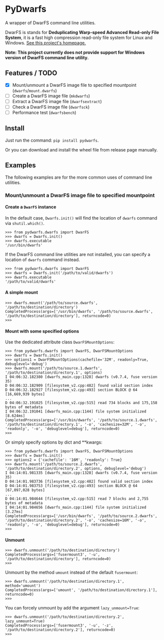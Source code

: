 # PyDwarfs

A wrapper of DwarFS command line utilities.

DwarFS is stands for **Deduplicating Warp-speed Advanced Read-only File System**, it is a fast high compression read-only file system for Linux and Windows. [See this project's homepage.](https://github.com/mhx/dwarfs)

**Note: This project currently does not provide support for Windows version of DwarFS command line utility.**

## Features / TODO

- [x] Mount/unmount a DwarFS image file to specified mountpoint (`dwarfs`/`mount.dwarfs`)
- [ ] Create a DwarFS image file (`mkdwarfs`)
- [ ] Extract a DwarFS image file (`dwarfsextract`)
- [ ] Check a DwarFS image file (`dwarfsck`)
- [ ] Performance test (`dwarfsbench`)

## Install

Just run the command: `pip install pydwarfs`.

Or you can download and install the wheel file from release page manually.

## Examples

The following examples are for the more common uses of command line utilities.

### Mount/unmount a DwarFS image file to specified mountpoint

#### Create a `DwarFS` instance

In the default case, `Dwarfs.init()` will find the location of `dwarfs` command via `shutil.which()`.

```pycon
>>> from pydwarfs.dwarfs import DwarFS
>>> dwarfs = Dwarfs.init()
>>> dwarfs.executable
'/usr/bin/dwarfs'
```

If the DwarFS command line utilities are not installed, you can specify a location of `dwarfs` command instead.

```
>>> from pydwarfs.dwarfs import DwarFS
>>> dwarfs = Dwarfs.init('/path/to/valid/dwarfs')
>>> dwarfs.executable
'/path/to/valid/dwarfs'
```

#### A simple mount

```pycon
>>> dwarfs.mount('/path/to/source.dwarfs', '/path/to/destination/directory')
CompletedProcess(args=['/usr/bin/dwarfs', '/path/to/source.dwarfs', '/path/to/destination/directory'], returncode=0)
>>>
```

#### Mount with some specified options

Use the dedicated attribute class `DwarFSMountOptions`:

```pycon
>>> from pydwarfs.dwarfs import DwarFS, DwarFSMountOptions
>>> dwarfs = Dwarfs.init()
>>> options1 = DwarFSMountOptions(cachefile='32M', readonly=True, debuglevel='debug')
>>> dwarfs.mount('/path/to/source.1.dwarfs', '/path/to/destination/directory.1', options)
I 04:06:32.182380 [dwarfs_main.cpp:1328] dwarfs (v0.7.4, fuse version 35)
D 04:06:32.182909 [filesystem_v2.cpp:482] found valid section index
D 04:06:32.182927 [filesystem_v2.cpp:493] section BLOCK @ 64 [16,669,939 bytes]
...
D 04:06:32.191025 [filesystem_v2.cpp:515] read 734 blocks and 175,158 bytes of metadata
I 04:06:32.191041 [dwarfs_main.cpp:1144] file system initialized [8.624ms]
CompletedProcess(args=['/usr/bin/dwarfs', '/path/to/source.1.dwarfs', '/path/to/destination/directory.1', '-o', 'cachesize=32M', '-o', 'readonly', '-o', 'debuglevel=debug'], returncode=0)
>>>
```

Or simply specify options by dict and **kwargs:

```pycon
>>> from pydwarfs.dwarfs import DwarFS, DwarFSMountOptions
>>> dwarfs = Dwarfs.init()
>>> options2 = {'cachefile': '16M', 'readonly': True}
>>> dwarfs.mount('/path/to/source.2.dwarfs', '/path/to/destination/directory.2', options, debuglevel='debug')
I 04:14:01.981335 [dwarfs_main.cpp:1328] dwarfs (v0.7.4, fuse version 35)
D 04:14:01.983736 [filesystem_v2.cpp:482] found valid section index
D 04:14:01.983753 [filesystem_v2.cpp:493] section BLOCK @ 64 [67,097,028 bytes]
...
D 04:14:01.984644 [filesystem_v2.cpp:515] read 7 blocks and 2,755 bytes of metadata
I 04:14:01.984656 [dwarfs_main.cpp:1144] file system initialized [3.27ms]
CompletedProcess(args=['/usr/bin/dwarfs', '/path/to/source.2.dwarfs', '/path/to/destination/directory.2', '-o', 'cachesize=16M', '-o', 'readonly', '-o', 'debuglevel=debug'], returncode=0)
>>>
```

#### Unmount

```pycon
>>> dwarfs.unmount('/path/to/destination/directory')
CompletedProcess(args=['fusermount3', '-u', '/path/to/destination/directory'], returncode=0)
>>>
```

Unmount by the method `umount` instead of the default `fusermount`:

```pycon
>>> dwarfs.unmount('/path/to/destination/directory.1', method='umount')
CompletedProcess(args=['umount', '/path/to/destination/directory.1'], returncode=0)
>>>
```

You can forcely unmount by add the argument `lazy_unmount=True`:

```pycon
>>> dwarfs.unmount('/path/to/destination/directory.2', lazy_unmount=True)
CompletedProcess(args=['fusermount3', '-u', '-z', '/path/to/destination/directory.2'], returncode=0)
>>>
```
